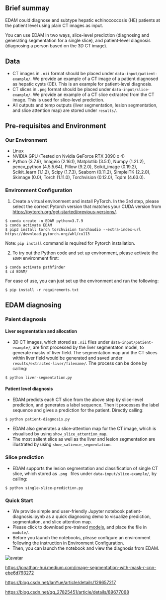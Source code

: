 ## Brief summay

EDAM could diagnose and subtype hepatic echinococcosis (HE) patients at the patient level using plain CT images as input. 

You can use EDAM in two ways, slice-level prediction (diagnosing and generating segmentation for a single slice), and patient-level diagnosis (diagnosing a person based on the 3D CT image).

## Data
* CT images in `.nii` format should be placed under `data-input/patient-example/`. We provide an example of a CT image of a patient diagnosed as hepatic cysts (CE). This is an example for patient-level diagnosis.
* CT slices in `.png` format should be placed under `data-input/slice-example/`. We provide an example of a CT slice extracted from the CT image. This is used for slice-level prediction.
* All outputs and temp outputs (liver segmentation, lesion segmentation, and slice attention map) are stored under `results/`.

## Pre-requisites and Environment

### Our Environment
* Linux
* NVIDIA GPU (Tested on Nvidia GeForce RTX 3090 x 4)
* Python (3.7.9), Imageio (2.16.1), Matplotlib (3.5.1), Numpy (1.21.2), pencv_python (4.5.5.64), Pillow (9.2.0), Scikit_image (0.19.2), Scikit_learn (1.1.2), Scipy (1.7.3), Seaborn (0.11.2), SimpleITK (2.2.0), Skimage (0.0), Torch (1.11.0), Torchvision (0.12.0),  Tqdm (4.63.0).
### Environment Configuration

1. Create a virtual environment and install PyTorch. In the 3rd step, please select the correct Pytorch version that matches your CUDA version from https://pytorch.org/get-started/previous-versions/.

```
$ conda create -n EDAM python=3.7.9
$ conda activate EDAM
$ pip3 install torch torchvision torchaudio --extra-index-url https://download.pytorch.org/whl/cu113
```

Note: `pip install` command is required for Pytorch installation.

2. To try out the Python code and set up environment, please activate the `EDAM` environment first:
```
$ conda activate pathfinder
$ cd EDAM/
```
For ease of use, you can just set up the environment and run the following:
```
$ pip install -r requirements.txt
```

## EDAM diagnosing

### Paient diagnosis

#### Liver segmentation and allocation

* 3D CT images, which stored as `.nii` files under `data-input/patient-example/`, are first processed by the liver segmentaton model, to generate masks of liver field. The segmentation map and the CT slices within liver field would be generated and saved under `results/extracted-liver/filename/`. The process can be done by calling:

```
$ python liver-segmentation.py
```

#### Patient level diagnosis

* EDAM predicts each CT slice from the above step by slice-level prediction, and generates a label sequence. Then it processes the label sequence and gives a prediction for the patient. Directly calling:
```
$ python patient-diagnosis.py
```
* EDAM also generates a slice-attention map for the CT image, which is visualised by using `show_slice_attention_map`.
* The most salient slice as well as the liver and lesion segmentation are illustrated by using `show_salience_segmentation`.

### Slice prediction

* EDAM supports the lesion segmentation and classification of single CT slice, which stored as `.png ` files under `data-input/slice-example/`, by calling:
```
$ python single-slice-prediction.py
```
### Quick Start

* We provide simple and user-friendly Jupyter notebook patient-diagnosis.ipynb as a quick diagnosing demo to visualize prediction, segmentaiton, and slice attention map.
* Please click to download pre-trained [models](https://cloud.tsinghua.edu.cn/d/9d8367eefa5a4e99a25e/), and place the file in `module/`. 
* Before you launch the notebooks, please configure an environment following the instruction in Environment Configuration.
* Then, you can launch the notebook and view the diagnosis from EDAM.

![avatar](docPic/pic1.jpg)


https://jonathan-hui.medium.com/image-segmentation-with-mask-r-cnn-ebe6d793272

https://blog.csdn.net/IanYue/article/details/126657217

https://blog.csdn.net/qq_27825451/article/details/89677068



